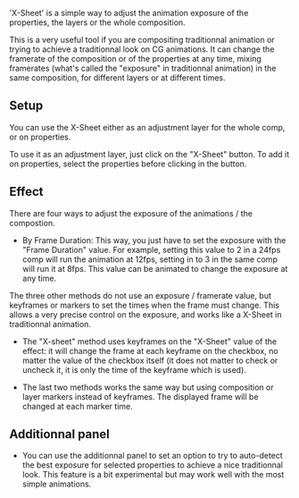 'X-Sheet' is a simple way to adjust the animation exposure of the properties, the layers or the whole composition.

This is a very useful tool if you are compositing traditionnal animation or trying to achieve a traditionnal look on CG animations.
It can change the framerate of the composition or of the properties at any time, mixing framerates (what's called the "exposure" in traditionnal animation) in the same composition, for different layers or at different times.

## Setup

You can use the X-Sheet either as an adjustment layer for the whole comp, or on properties.

To use it as an adjustment layer, just click on the "X-Sheet" button. To add it on properties, select the properties before clicking in the button.

## Effect

There are four ways to adjust the exposure of the animations / the compostion.

- By Frame Duration: This way, you just have to set the exposure with the "Frame Duration" value. For example, setting this value to 2 in a 24fps comp will run the animation at 12fps, setting in to 3 in the same comp will run it at 8fps.
  This value can be animated to change the exposure at any time.

The three other methods do not use an exposure / framerate value, but keyframes or markers to set the times when the frame must change. This allows a very precise control on the exposure, and works like a X-Sheet in traditionnal animation.

- The "X-sheet" method uses keyframes on the "X-Sheet" value of the effect: it will change the frame at each keyframe on the checkbox, no matter the value of the checkbox itself (it does not matter to check or uncheck it, it is only the time of the keyframe which is used).

- The last two methods works the same way but using composition or layer markers instead of keyframes. The displayed frame will be changed at each marker time.

## Additionnal panel

- You can use the additionnal panel to set an option to try to auto-detect the best exposure for selected properties to achieve a nice traditionnal look. This feature is a bit experimental but may work well with the most simple animations.
